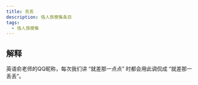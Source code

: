 ```yaml
---
title: 丢丢
description: 恪人族梗集条目
tags:
  - 恪人族梗集
---
```


## 解释

英语俞老师的QQ昵称，每次我们讲 “就差那一点点” 时都会用此调侃成 “就差那一丢丢”。

<WImg src="https://wikioss.xhemj.work/krzfs/wiki/5b58437f20fa8c9ad7b56990575195f5.jpg" title="英语俞老师的QQ头像"/></WImg>